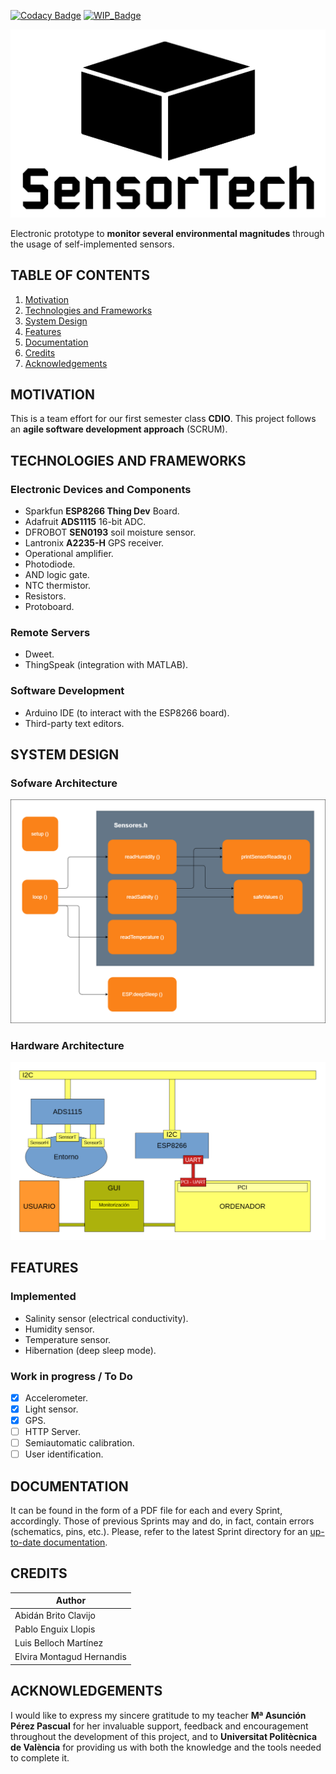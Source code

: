 [![Codacy Badge](https://api.codacy.com/project/badge/Grade/4cbd2f2216e94ec8a36303c0920299aa)](https://www.codacy.com/manual/abidanBrito/CDIO_Agriculture_Sensors?utm_source=github.com&amp;utm_medium=referral&amp;utm_content=abidanBrito/CDIO_Agriculture_Sensors&amp;utm_campaign=Badge_Grade)
[![WIP_Badge](https://img.shields.io/badge/status-work_in_progress-orange.svg)](https://img.shields.io/badge/status-Work_In_Progress-orange.svg)

![Project_Logo](/Sprint2/img/projectLogo_v2.png)

Electronic prototype to **monitor several environmental magnitudes** through the usage of self-implemented sensors.

## TABLE OF CONTENTS
1.  [Motivation](#motivation)
2.  [Technologies and Frameworks](#technologies-and-frameworks)
3.  [System Design](#system-design)
4.  [Features](#features)
5.  [Documentation](#documentation)
6.  [Credits](#credits)
7.  [Acknowledgements](#acknowledgements)

## MOTIVATION
This is a team effort for our first semester class **CDIO**. This project follows an **agile software development approach** (SCRUM).

## TECHNOLOGIES AND FRAMEWORKS
### Electronic Devices and Components
*   Sparkfun **ESP8266 Thing Dev** Board.
*   Adafruit **ADS1115** 16-bit ADC.
*   DFROBOT **SEN0193** soil moisture sensor.
*   Lantronix **A2235-H** GPS receiver.
*   Operational amplifier.
*   Photodiode.
*   AND logic gate.
*   NTC thermistor.
*   Resistors.
*   Protoboard.

### Remote Servers
*   Dweet. 
*   ThingSpeak (integration with MATLAB).

### Software Development 
*   Arduino IDE (to interact with the ESP8266 board). 
*   Third-party text editors.

## SYSTEM DESIGN
### Sofware Architecture
![Software Architecture Diagram](/Sprint2/img/softwareArchitecture.png)

### Hardware Architecture
![Hardware Architecture Diagram](Sprint2/img/hardwareArchitecture.png)

## FEATURES
### Implemented 
*   Salinity sensor (electrical conductivity).
*   Humidity sensor.
*   Temperature sensor.
*   Hibernation (deep sleep mode).

### Work in progress / To Do
*   [x] Accelerometer.
*   [x] Light sensor.
*   [x] GPS.
*   [ ] HTTP Server.
*   [ ] Semiautomatic calibration.
*   [ ] User identification.

## DOCUMENTATION
It can be found in the form of a PDF file for each and every Sprint, accordingly. Those of previous Sprints may and do, in fact, contain errors (schematics, pins, etc.). Please, refer to the latest Sprint directory for an [up-to-date documentation](Sprint2/Sprint2_Documentación.pdf). 

## CREDITS
| Author                    |
|---------------------------| 
| Abidán Brito Clavijo      |
| Pablo Enguix Llopis       |
| Luis Belloch Martínez     |
| Elvira Montagud Hernandis |

## ACKNOWLEDGEMENTS
I would like to express my sincere gratitude to my teacher **Mª Asunción Pérez Pascual** for her invaluable support, feedback and encouragement throughout the development of this project, and to **Universitat Politècnica de València** for providing us with both the knowledge and the tools needed to complete it.
